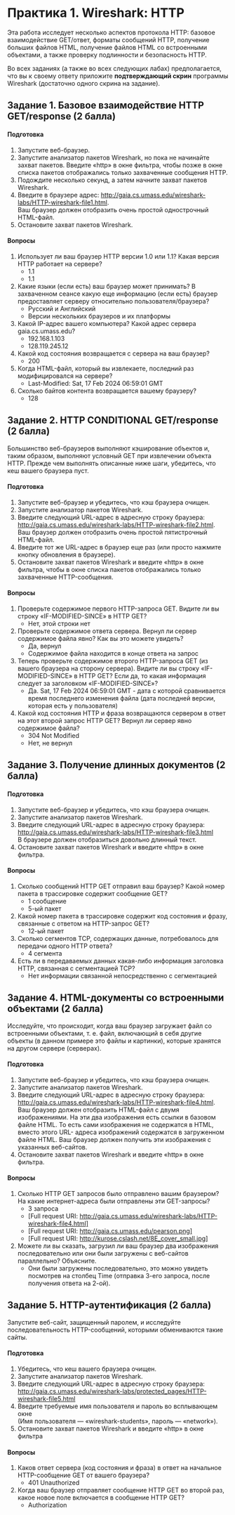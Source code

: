 # Практика 1. Wireshark: HTTP
Эта работа исследует несколько аспектов протокола HTTP: базовое взаимодействие GET/ответ,
форматы сообщений HTTP, получение больших файлов HTML, получение файлов HTML со
встроенными объектами, а также проверку подлинности и безопасность HTTP.

Во всех заданиях (а также во всех следующих лабах) предполагается, что вы к своему ответу 
приложите **подтверждающий скрин** программы Wireshark (достаточно одного скрина на задание).

## Задание 1. Базовое взаимодействие HTTP GET/response (2 балла)

#### Подготовка
1. Запустите веб-браузер.
2. Запустите анализатор пакетов Wireshark, но пока не начинайте захват пакетов. Введите
   «http» в окне фильтра, чтобы позже в окне списка пакетов отображались только захваченные сообщения HTTP.
3. Подождите несколько секунд, а затем начните захват пакетов Wireshark.
4. Введите в браузере адрес: http://gaia.cs.umass.edu/wireshark-labs/HTTP-wireshark-file1.html.  
   Ваш браузер должен отобразить очень простой однострочный HTML-файл.
5. Остановите захват пакетов Wireshark.

#### Вопросы
1. Использует ли ваш браузер HTTP версии 1.0 или 1.1? Какая версия HTTP работает на
   сервере?
   - 1.1
   - 1.1
2. Какие языки (если есть) ваш браузер может принимать? В захваченном сеансе какую еще
   информацию (если есть) браузер предоставляет серверу относительно пользователя/браузера?
   - Русский и Английский
   - Версии нескольких браузеров и их платформы
3. Какой IP-адрес вашего компьютера? Какой адрес сервера gaia.cs.umass.edu?
   - 192.168.1.103
   - 128.119.245.12
4. Какой код состояния возвращается с сервера на ваш браузер?
   - 200
5. Когда HTML-файл, который вы извлекаете, последний раз модифицировался на сервере?
   - Last-Modified: Sat, 17 Feb 2024 06:59:01 GMT
6. Сколько байтов контента возвращается вашему браузеру?
   - 128

## Задание 2. HTTP CONDITIONAL GET/response (2 балла)
Большинство веб-браузеров выполняют кэширование объектов и, таким образом, выполняют
условный GET при извлечении объекта HTTP. Прежде чем выполнять описанные ниже шаги, 
убедитесь, что кеш вашего браузера пуст.

#### Подготовка
1. Запустите веб-браузер и убедитесь, что кэш браузера очищен.
2. Запустите анализатор пакетов Wireshark.
3. Введите следующий URL-адрес в адресную строку браузера:
   http://gaia.cs.umass.edu/wireshark-labs/HTTP-wireshark-file2.html.  
   Ваш браузер должен отобразить очень простой пятистрочный HTML-файл.
4. Введите тот же URL-адрес в браузер еще раз (или просто нажмите кнопку обновления в
   браузере).
5. Остановите захват пакетов Wireshark и введите «http» в окне фильтра, чтобы в окне списка
   пакетов отображались только захваченные HTTP-сообщения.

#### Вопросы
1. Проверьте содержимое первого HTTP-запроса GET. Видите ли вы строку «IF-MODIFIED-SINCE» в HTTP GET?
   - Нет, этой строки нет
2. Проверьте содержимое ответа сервера. Вернул ли сервер содержимое файла явно? Как вы
   это можете увидеть?
   - Да, вернул
   - Содержимое файла находится в конце ответа на запрос
3. Теперь проверьте содержимое второго HTTP-запроса GET (из вашего браузера на сторону
   сервера). Видите ли вы строку «IF-MODIFIED-SINCE» в HTTP GET? Если да, то какая
   информация следует за заголовком «IF-MODIFIED-SINCE»?
   - Да. Sat, 17 Feb 2024 06:59:01 GMT - дата с которой сравнивается время последнего изменения файла (дата последней версии, которая есть у пользователя)
4. Какой код состояния HTTP и фраза возвращаются сервером в ответ на этот второй запрос
   HTTP GET? Вернул ли сервер явно содержимое файла?
   - 304 Not Modified
   - Нет, не вернул

## Задание 3. Получение длинных документов (2 балла)

#### Подготовка
1. Запустите веб-браузер и убедитесь, что кэш браузера очищен.
2. Запустите анализатор пакетов Wireshark.
3. Введите следующий URL-адрес в адресную строку браузера:
   http://gaia.cs.umass.edu/wireshark-labs/HTTP-wireshark-file3.html  
   В браузере должен отобразиться довольно длинный текст.
4. Остановите захват пакетов Wireshark и введите «http» в окне фильтра.

#### Вопросы
1. Сколько сообщений HTTP GET отправил ваш браузер? Какой номер пакета в трассировке
   содержит сообщение GET?
   - 1 сообщение
   - 5-ый пакет
2. Какой номер пакета в трассировке содержит код состояния и фразу, связанные с ответом
   на HTTP-запрос GET?
   - 12-ый пакет
3. Сколько сегментов TCP, содержащих данные, потребовалось для передачи одного HTTP ответа?
   - 4 сегмента
4. Есть ли в передаваемых данных какая-либо информация заголовка HTTP, связанная с
   сегментацией TCP?
   - Нет информации связанной непосредственно с сегментацией

## Задание 4. HTML-документы со встроенными объектами (2 балла)
Исследуйте, что происходит, когда ваш браузер загружает файл со встроенными объектами, т. е. файл, 
включающий в себя другие объекты (в данном примере это файлы и картинки),
которые хранятся на другом сервере (серверах).

#### Подготовка
1. Запустите веб-браузер и убедитесь, что кэш браузера очищен.
2. Запустите анализатор пакетов Wireshark.
3. Введите следующий URL-адрес в адресную строку браузера:
   http://gaia.cs.umass.edu/wireshark-labs/HTTP-wireshark-file4.html.  
   Ваш браузер должен отобразить HTML-файл с двумя изображениями. На эти два изображения есть ссылки в
   базовом файле HTML. То есть сами изображения не содержатся в HTML, вместо этого URL-
   адреса изображений содержатся в загруженном файле HTML. Ваш браузер должен
   получить эти изображения с указанных веб-сайтов.
4. Остановите захват пакетов Wireshark и введите «http» в окне фильтра.

#### Вопросы
1. Сколько HTTP GET запросов было отправлено вашим браузером? На какие интернет-адреса были отправлены эти GET-запросы?
   - 3 запроса
   - [Full request URI: http://gaia.cs.umass.edu/wireshark-labs/HTTP-wireshark-file4.html]
   - [Full request URI: http://gaia.cs.umass.edu/pearson.png]
   - [Full request URI: http://kurose.cslash.net/8E_cover_small.jpg]
2. Можете ли вы сказать, загрузил ли ваш браузер два изображения последовательно или
   они были загружены с веб-сайтов параллельно? Объясните.
   - Они были загружены последовательно, это можно увидеть посмотрев на столбец Time (отправка 3-его запроса, после получения ответа на 2-ой). 

## Задание 5. HTTP-аутентификация (2 балла)
Запустите веб-сайт, защищенный паролем, и исследуйте последовательность HTTP-сообщений, которыми обмениваются такие сайты.

#### Подготовка
1. Убедитесь, что кеш вашего браузера очищен.
2. Запустите анализатор пакетов Wireshark.
3. Введите следующий URL-адрес в адресную строку браузера:
   http://gaia.cs.umass.edu/wireshark-labs/protected_pages/HTTP-wireshark-file5.html
4. Введите требуемые имя пользователя и пароль во всплывающем окне  
   (Имя пользователя — «wireshark-students», пароль — «network»).
5. Остановите захват пакетов Wireshark и введите «http» в окне фильтра

#### Вопросы
1. Каков ответ сервера (код состояния и фраза) в ответ на начальное HTTP-сообщение GET от вашего браузера?
   - 401 Unauthorized
2. Когда ваш браузер отправляет сообщение HTTP GET во второй раз, какое новое поле включается в сообщение HTTP GET?
   - Authorization